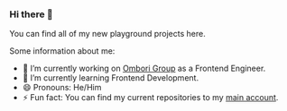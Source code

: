 ### Hi there 👋
You can find all of my new playground projects here.


Some information about me:

- 🔭 I’m currently working on [Ombori Group](https://ombori.com/) as a Frontend Engineer.
- 🌱 I’m currently learning Frontend Development.
- 😄 Pronouns: He/Him
- ⚡ Fun fact: You can find my current repositories to my [main account](https://github.com/denniscual). 

